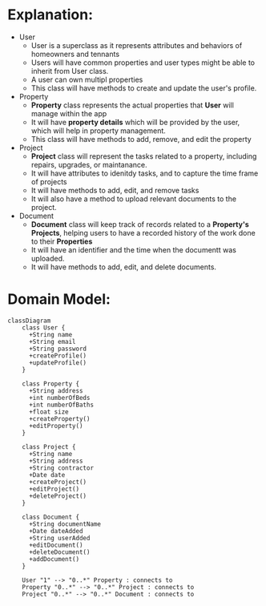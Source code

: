 # Explanation: 
- User
    - User is a superclass as it represents attributes and behaviors of homeowners and tennants
    - Users will have common properties and user types might be able to inherit from User class.
    - A user can own multipl properties
    - This class will have methods to create and update the user's profile. 
 - Property
     - **Property** class represents the actual properties that **User** will manage within the app
     - It will have **property details** which will be provided by the user, which will help in property management.
     - This class will have methods to add, remove, and edit the property
- Project
    - **Project** class will represent the tasks related to a property, including repairs, upgrades, or maintanance.
    - It will have attributes to idenitdy tasks, and to capture the time frame of projects
    - It will have methods to add, edit, and remove tasks
    - It will also have a method to upload relevant documents to the project.
- Document
    - **Document** class will keep track of records related to a **Property's** **Projects**, helping users to have a recorded history of the work done to their **Properties**
    - It will have an identifier and the time when the documentt was uploaded.
    - It will have methods to add, edit, and delete documents. 








# Domain Model:
```mermaid
classDiagram
    class User {
      +String name
      +String email
      +String password
      +createProfile()
      +updateProfile()
    }

    class Property {
      +String address
      +int numberOfBeds
      +int numberOfBaths
      +float size
      +createProperty()
      +editProperty()
    }

    class Project {
      +String name
      +String address
      +String contractor
      +Date date
      +createProject()
      +editProject()
      +deleteProject()
    }

    class Document {
      +String documentName
      +Date dateAdded
      +String userAdded
      +editDocument()
      +deleteDocument()
      +addDocument()
    }

    User "1" --> "0..*" Property : connects to
    Property "0..*" --> "0..*" Project : connects to
    Project "0..*" --> "0..*" Document : connects to

